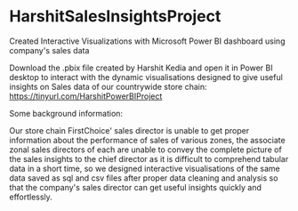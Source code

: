 # HarshitSalesInsightsProject
Created Interactive Visualizations with Microsoft Power BI dashboard using company's sales data

Download the .pbix file created by Harshit Kedia and open it in Power BI desktop to interact with the dynamic visualisations designed to give useful insights on Sales data of our countrywide store chain: https://tinyurl.com/HarshitPowerBIProject


Some background information:

Our store chain FirstChoice' sales director is unable to get proper information about the performance of sales of various zones, the associate zonal sales directors of each are unable to convey the complete picture of the sales insights to the chief director as it is difficult to comprehend tabular data in a short time, so we designed interactive visualisations of the same data saved as sql and csv files after proper data cleaning and analysis so that the company's sales director can get useful insights quickly and effortlessly.
